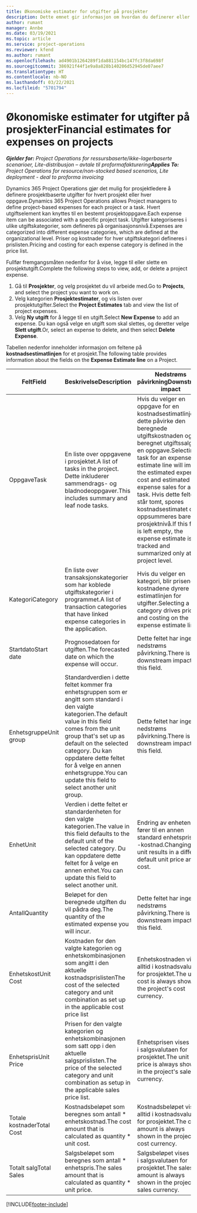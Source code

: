 ```yaml
---
title: Økonomiske estimater for utgifter på prosjekter
description: Dette emnet gir informasjon om hvordan du definerer eller beregner prosjektrelaterte utgifter.
author: rumant
manager: Annbe
ms.date: 03/19/2021
ms.topic: article
ms.service: project-operations
ms.reviewer: kfend
ms.author: rumant
ms.openlocfilehash: ad4901b1264289f1da881154bc147fc3f8da698f
ms.sourcegitcommit: 386921f44f1e9a8a828b140206d52945de07aee7
ms.translationtype: HT
ms.contentlocale: nb-NO
ms.lasthandoff: 03/22/2021
ms.locfileid: "5701794"
---
```

# <a name="financial-estimates-for-expenses-on-projects"></a><span data-ttu-id="ad316-103">Økonomiske estimater for utgifter på prosjekter</span><span class="sxs-lookup"><span data-stu-id="ad316-103">Financial estimates for expenses on projects</span></span>
<span data-ttu-id="ad316-104">_**Gjelder for:** Project Operations for ressursbaserte/ikke-lagerbaserte scenarioer, Lite-distribusjon – avtale til proformafakturering_</span><span class="sxs-lookup"><span data-stu-id="ad316-104">_**Applies To:** Project Operations for resource/non-stocked based scenarios, Lite deployment - deal to proforma invoicing_</span></span>

<span data-ttu-id="ad316-105">Dynamics 365 Project Operations gjør det mulig for prosjektledere å definere prosjektbaserte utgifter for hvert prosjekt eller hver oppgave.</span><span class="sxs-lookup"><span data-stu-id="ad316-105">Dynamics 365 Project Operations allows Project managers to define project-based expenses for each project or a task.</span></span> <span data-ttu-id="ad316-106">Hvert utgiftselement kan knyttes til en bestemt prosjektoppgave.</span><span class="sxs-lookup"><span data-stu-id="ad316-106">Each expense item can be associated with a specific project task.</span></span> <span data-ttu-id="ad316-107">Utgifter kategoriseres i ulike utgiftskategorier, som defineres på organisasjonsnivå.</span><span class="sxs-lookup"><span data-stu-id="ad316-107">Expenses are categorized into different expense categories, which are defined at the organizational level.</span></span> <span data-ttu-id="ad316-108">Priser og kostnader for hver utgiftskategori defineres i prislisten.</span><span class="sxs-lookup"><span data-stu-id="ad316-108">Pricing and costing for each expense category is defined in the price list.</span></span> 

<span data-ttu-id="ad316-109">Fullfør fremgangsmåten nedenfor for å vise, legge til eller slette en prosjektutgift.</span><span class="sxs-lookup"><span data-stu-id="ad316-109">Complete the following steps to view, add, or delete a project expense.</span></span>

1. <span data-ttu-id="ad316-110">Gå til **Prosjekter**, og velg prosjektet du vil arbeide med.</span><span class="sxs-lookup"><span data-stu-id="ad316-110">Go to **Projects**, and select the project you want to work on.</span></span>
2. <span data-ttu-id="ad316-111">Velg kategorien **Prosjektestimater**, og vis listen over prosjektutgifter.</span><span class="sxs-lookup"><span data-stu-id="ad316-111">Select the **Project Estimates** tab and view the list of project expenses.</span></span>
3. <span data-ttu-id="ad316-112">Velg **Ny utgift** for å legge til en utgift.</span><span class="sxs-lookup"><span data-stu-id="ad316-112">Select **New Expense** to add an expense.</span></span> <span data-ttu-id="ad316-113">Du kan også velge en utgift som skal slettes, og deretter velge **Slett utgift**.</span><span class="sxs-lookup"><span data-stu-id="ad316-113">Or, select an expense to delete, and then select **Delete Expense**.</span></span>

<span data-ttu-id="ad316-114">Tabellen nedenfor inneholder informasjon om feltene på **kostnadsestimatlinjen** for et prosjekt.</span><span class="sxs-lookup"><span data-stu-id="ad316-114">The following table provides information about the fields on the **Expense Estimate line** on a Project.</span></span> 

| <span data-ttu-id="ad316-115">**Felt**</span><span class="sxs-lookup"><span data-stu-id="ad316-115">**Field**</span></span> | <span data-ttu-id="ad316-116">**Beskrivelse**</span><span class="sxs-lookup"><span data-stu-id="ad316-116">**Description**</span></span> | <span data-ttu-id="ad316-117">**Nedstrøms påvirkning**</span><span class="sxs-lookup"><span data-stu-id="ad316-117">**Downstream impact**</span></span> |
| --- | --- | --- |
| <span data-ttu-id="ad316-118">Oppgave</span><span class="sxs-lookup"><span data-stu-id="ad316-118">Task</span></span> | <span data-ttu-id="ad316-119">En liste over oppgavene i prosjektet.</span><span class="sxs-lookup"><span data-stu-id="ad316-119">A list of tasks in the project.</span></span> <span data-ttu-id="ad316-120">Dette inkluderer sammendrags- og bladnodeoppgaver.</span><span class="sxs-lookup"><span data-stu-id="ad316-120">This includes summary and leaf node tasks.</span></span> | <span data-ttu-id="ad316-121">Hvis du velger en oppgave for en kostnadsestimatlinje, vil dette påvirke den beregnede utgiftskostnaden og beregnet utgiftssalg for en oppgave.</span><span class="sxs-lookup"><span data-stu-id="ad316-121">Selecting a task for an expense estimate line will impact the estimated expense cost and estimated expense sales for a task.</span></span> <span data-ttu-id="ad316-122">Hvis dette feltet står tomt, spores kostnadsestimatet og oppsummeres bare på prosjektnivå.</span><span class="sxs-lookup"><span data-stu-id="ad316-122">If this field is left empty, the expense estimate is tracked and summarized only at the project level.</span></span> |
| <span data-ttu-id="ad316-123">Kategori</span><span class="sxs-lookup"><span data-stu-id="ad316-123">Category</span></span> | <span data-ttu-id="ad316-124">En liste over transaksjonskategorier som har koblede utgiftskategorier i programmet.</span><span class="sxs-lookup"><span data-stu-id="ad316-124">A list of transaction categories that have linked expense categories in the application.</span></span> | <span data-ttu-id="ad316-125">Hvis du velger en kategori, blir prisene og kostnadene dyrere på estimatlinjen for utgifter.</span><span class="sxs-lookup"><span data-stu-id="ad316-125">Selecting a category drives pricing and costing on the expense estimate line.</span></span> |
| <span data-ttu-id="ad316-126">Startdato</span><span class="sxs-lookup"><span data-stu-id="ad316-126">Start date</span></span> | <span data-ttu-id="ad316-127">Prognosedatoen for utgiften.</span><span class="sxs-lookup"><span data-stu-id="ad316-127">The forecasted date on which the expense will occur.</span></span> | <span data-ttu-id="ad316-128">Dette feltet har ingen nedstrøms påvirkning.</span><span class="sxs-lookup"><span data-stu-id="ad316-128">There is no downstream impact for this field.</span></span> |
| <span data-ttu-id="ad316-129">Enhetsgruppe</span><span class="sxs-lookup"><span data-stu-id="ad316-129">Unit group</span></span> | <span data-ttu-id="ad316-130">Standardverdien i dette feltet kommer fra enhetsgruppen som er angitt som standard i den valgte kategorien.</span><span class="sxs-lookup"><span data-stu-id="ad316-130">The default value in this field comes from the unit group that's set up as default on the selected category.</span></span> <span data-ttu-id="ad316-131">Du kan oppdatere dette feltet for å velge en annen enhetsgruppe.</span><span class="sxs-lookup"><span data-stu-id="ad316-131">You can update this field to select another unit group.</span></span> | <span data-ttu-id="ad316-132">Dette feltet har ingen nedstrøms påvirkning.</span><span class="sxs-lookup"><span data-stu-id="ad316-132">There is no downstream impact for this field.</span></span> |
| <span data-ttu-id="ad316-133">Enhet</span><span class="sxs-lookup"><span data-stu-id="ad316-133">Unit</span></span> | <span data-ttu-id="ad316-134">Verdien i dette feltet er standardenheten for den valgte kategorien.</span><span class="sxs-lookup"><span data-stu-id="ad316-134">The value in this field defaults to the default unit of the selected category.</span></span> <span data-ttu-id="ad316-135">Du kan oppdatere dette feltet for å velge en annen enhet.</span><span class="sxs-lookup"><span data-stu-id="ad316-135">You can update this field to select another unit.</span></span> | <span data-ttu-id="ad316-136">Endring av enheten fører til en annen standard enhetspris og -kostnad.</span><span class="sxs-lookup"><span data-stu-id="ad316-136">Changing the unit results in a different default unit price and cost.</span></span> |
| <span data-ttu-id="ad316-137">Antall</span><span class="sxs-lookup"><span data-stu-id="ad316-137">Quantity</span></span> | <span data-ttu-id="ad316-138">Beløpet for den beregnede utgiften du vil pådra deg.</span><span class="sxs-lookup"><span data-stu-id="ad316-138">The quantity of the estimated expense you will incur.</span></span> | <span data-ttu-id="ad316-139">Dette feltet har ingen nedstrøms påvirkning.</span><span class="sxs-lookup"><span data-stu-id="ad316-139">There is no downstream impact for this field.</span></span> |
| <span data-ttu-id="ad316-140">Enhetskost</span><span class="sxs-lookup"><span data-stu-id="ad316-140">Unit Cost</span></span> | <span data-ttu-id="ad316-141">Kostnaden for den valgte kategorien og enhetskombinasjonen som angitt i den aktuelle kostnadsprislisten</span><span class="sxs-lookup"><span data-stu-id="ad316-141">The cost of the selected category and unit combination as set up in the applicable cost price list</span></span> | <span data-ttu-id="ad316-142">Enhetskostnaden vises alltid i kostnadsvalutaen for prosjektet.</span><span class="sxs-lookup"><span data-stu-id="ad316-142">The unit cost is always shown in the project's cost currency.</span></span> |
| <span data-ttu-id="ad316-143">Enhetspris</span><span class="sxs-lookup"><span data-stu-id="ad316-143">Unit Price</span></span> | <span data-ttu-id="ad316-144">Prisen for den valgte kategorien og enhetskombinasjonen som satt opp i den aktuelle salgsprislisten.</span><span class="sxs-lookup"><span data-stu-id="ad316-144">The price of the selected category and unit combination as setup in the applicable sales price list.</span></span> | <span data-ttu-id="ad316-145">Enhetsprisen vises alltid i salgsvalutaen for prosjektet.</span><span class="sxs-lookup"><span data-stu-id="ad316-145">The unit price is always shown in the project's sales currency.</span></span> |
| <span data-ttu-id="ad316-146">Totale kostnader</span><span class="sxs-lookup"><span data-stu-id="ad316-146">Total Cost</span></span> | <span data-ttu-id="ad316-147">Kostnadsbeløpet som beregnes som antall \* enhetskostnad.</span><span class="sxs-lookup"><span data-stu-id="ad316-147">The cost amount that is calculated as quantity \* unit cost.</span></span>| <span data-ttu-id="ad316-148">Kostnadsbeløpet vises alltid i kostnadsvalutaen for prosjektet.</span><span class="sxs-lookup"><span data-stu-id="ad316-148">The cost amount is always shown in the project's cost currency.</span></span> |
| <span data-ttu-id="ad316-149">Totalt salg</span><span class="sxs-lookup"><span data-stu-id="ad316-149">Total Sales</span></span> | <span data-ttu-id="ad316-150">Salgsbeløpet som beregnes som antall \* enhetspris.</span><span class="sxs-lookup"><span data-stu-id="ad316-150">The sales amount that is calculated as quantity \* unit price.</span></span> | <span data-ttu-id="ad316-151">Salgsbeløpet vises alltid i salgsvalutaen for prosjektet.</span><span class="sxs-lookup"><span data-stu-id="ad316-151">The sales amount is always shown in the project's sales currency.</span></span> |


[!INCLUDE[footer-include](../includes/footer-banner.md)]
